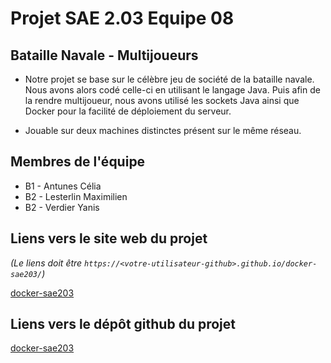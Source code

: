 # Projet SAE 2.03 Equipe 08

## Bataille Navale - Multijoueurs

- Notre projet se base sur le célèbre jeu de société de la bataille navale. Nous avons alors codé celle-ci en utilisant le langage Java. Puis afin de la rendre multijoueur, nous avons utilisé les sockets Java ainsi que Docker pour la facilité de déploiement du serveur. 

- Jouable sur deux machines distinctes présent sur le même réseau.

## Membres de l'équipe

- B1 - Antunes Célia
- B2 - Lesterlin Maximilien
- B2 - Verdier Yanis

## Liens vers le site web du projet
_(Le liens doit être ```https://<votre-utilisateur-github>.github.io/docker-sae203/```)_

[docker-sae203](https://amaxi76.github.io/docker-sae203/)

## Liens vers le dépôt github du projet

[docker-sae203](https://github.com/Amaxi76/docker-sae203)


